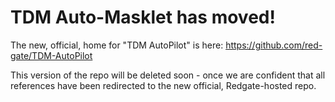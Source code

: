 # TDM Auto-Masklet has moved!
The new, official, home for "TDM AutoPilot" is here:
https://github.com/red-gate/TDM-AutoPilot 

This version of the repo will be deleted soon - once we are confident that all references have been redirected to the new official, Redgate-hosted repo.
